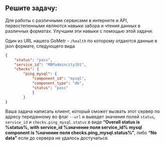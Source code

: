 ## Решите задачу:

Для работы с различными сервисами в интернете и API, первостепенными являются навыки забора и чтения данных в различных форматах. Улучшим эти навыки с помощью этой задачи:

Один из URL нашего GoMetr - ``/health`` по которому отдаются данные в json формате, следующего вида
```json
{
    "status": "pass",
    "service_id": "MBPadmincity101",
    "checks": {
        "ping_mysql": {
            "component_id": "mysql",
            "component_type": "db",
            "status": "pass"
            } 
        } 
}
```

Ваша задача написать клиент, который сможет вызвать этот сервер по адресу переданному во флаг ```--url``` и выведет значения полей ```status```, ```service_id``` и ```checks.ping_mysql.status``` в виде **“Overall status is %status%, with service_id %значение поля service_id% mysql component is %начение поля checks.ping_mysql.status%”**, либо **“No data”** если до сервера не удалось достучаться.